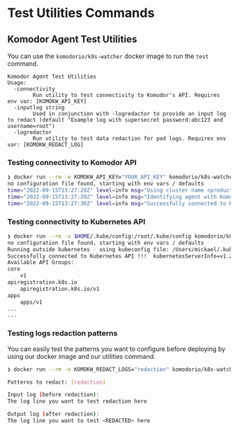 # Test Utilities Commands


## Komodor Agent Test Utilities

You can use the `komodorio/k8s-watcher` docker image to run the `test` command.
```
Komodor Agent Test Utilities
Usage:
  -connectivity
    	Run utility to test connectivity to Komodor's API. Requires env var: [KOMOKW_API_KEY]
  -inputlog string
    	Used in conjunction with -logredactor to provide an input log to redact (default "Example log with supersecret password:abc123 and username=root")
  -logredactor
    	Run utility to test data redaction for pod logs. Requires env var: [KOMOKW_REDACT_LOG]
```


### Testing connectivity to Komodor API

```bash
❯ docker run --rm -e KOMOKW_API_KEY="YOUR_API_KEY" komodorio/k8s-watcher test -connectivity
no configuration file found, starting with env vars / defaults
time="2022-09-15T13:27:29Z" level=info msg="Using cluster name <production> from context"
time="2022-09-15T13:27:29Z" level=info msg="Identifying agent with Komodor servers" agentId=xxx serverHost="https://app.komodor.com"
time="2022-09-15T13:27:30Z" level=info msg="Successfully connected to Komodor API !!!"
```

### Testing connectivity to Kubernetes API

```bash
❯ docker run --rm -v $HOME/.kube/config:/root/.kube/config komodorio/k8s-watcher test -clusterconnectivity
no configuration file found, starting with env vars / defaults
Running outside kubernetes - using kubeconfig file: /Users/mickael/.kube/config
Successfully connected to Kubernetes API !!!  kubernetesServerInfo=v1.22.12-gke.2300
Available API Groups:
core
	v1
apiregistration.k8s.io
	apiregistration.k8s.io/v1
apps
 	apps/v1
...
...
```


### Testing logs redaction patterns

You can easily test the patterns you want to configure before deploying by using our docker image and our utilities command.

```bash
❯ docker run --rm -e KOMOKW_REDACT_LOGS="redaction" komodorio/k8s-watcher test -logredactor -inputlog="The log line you want to test redaction here"

Patterns to redact: [redaction]

Input log (before redaction):
The log line you want to test redaction here

Output log (after redaction):
The log line you want to test <REDACTED> here
```